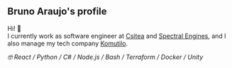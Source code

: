 ## Bruno Araujo's profile
Hi! 👋  
I currently work as software engineer at [Csitea](https://github.com/csitea) and [Spectral Engines](https://github.com/Spectral-Engines), and I also manage my tech company [Komutilo](https://github.com/komutilo).  


<!-- my stack, nerdy stuff -->
_🤓 React / Python / C# / Node.js / Bash / Terraform / Docker / Unity_
